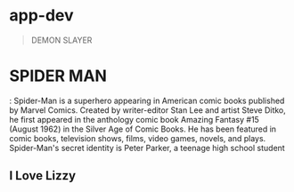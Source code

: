 # app-dev
> DEMON SLAYER

# SPIDER MAN
:  Spider-Man is a superhero appearing in American comic books published by Marvel Comics. Created by writer-editor Stan Lee and artist Steve Ditko, he first appeared in the anthology comic book Amazing Fantasy #15 (August 1962) in the Silver Age of Comic Books. He has been featured in comic books, television shows, films, video games, novels, and plays.
Spider-Man's secret identity is Peter Parker, a teenage high school student 
## I Love Lizzy
